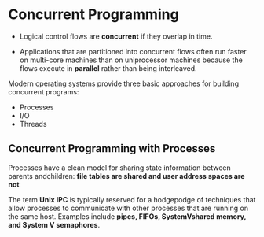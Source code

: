 # Concurrent Programming

* Logical control flows are **concurrent** if they overlap in time.

* Applications that are partitioned into concurrent flows often run faster on multi-core machines than on uniprocessor machines because the flows execute in **parallel** rather than being interleaved.

Modern operating systems provide three basic approaches for building concurrent programs:

* Processes
* I/O
* Threads

## Concurrent Programming with Processes

Processes have a clean model for sharing state information between parents andchildren: **file tables are shared and user address spaces are not**

The term **Unix IPC** is typically reserved for a hodgepodge of techniques that allow processes to communicate with other processes that are running on the same host. Examples include **pipes, FIFOs, SystemVshared memory, and System V semaphores**.